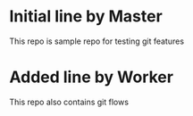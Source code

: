 # Initial line by Master
This repo is sample repo for testing git features

# Added line by Worker
This repo also contains git flows

